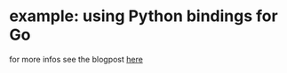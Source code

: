 # example: using Python bindings for Go

for more infos see the blogpost [here](https://poweruser.blog/embedding-python-in-go-338c0399f3d5)

